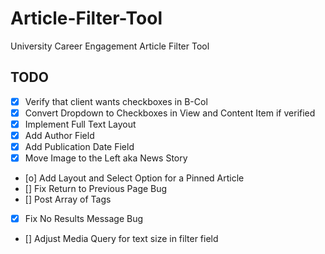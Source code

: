 # Article-Filter-Tool

University Career Engagement Article Filter Tool

## TODO

- [x] Verify that client wants checkboxes in B-Col
- [x] Convert Dropdown to Checkboxes in View and Content Item if verified
- [x] Implement Full Text Layout
- [x] Add Author Field
- [x] Add Publication Date Field
- [x] Move Image to the Left aka News Story
- [o] Add Layout and Select Option for a Pinned Article
- [] Fix Return to Previous Page Bug
- [] Post Array of Tags
- [x] Fix No Results Message Bug
- [] Adjust Media Query for text size in filter field
